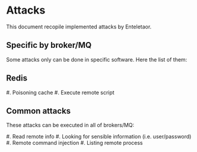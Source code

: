 # Attacks

This document recopile implemented attacks by Enteletaor.

## Specific by broker/MQ

Some attacks only can be done in specific software. Here the list of them:

## Redis

#. Poisoning cache
#. Execute remote script

## Common attacks

These attacks can be executed in all of brokers/MQ:

#. Read remote info
#. Looking for sensible information (i.e. user/password)
#. Remote command injection
#. Listing remote process

